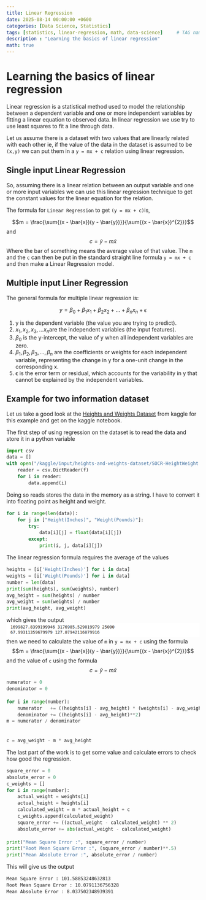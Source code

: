 ```yaml
---
title: Linear Regression
date: 2025-08-14 00:00:00 +0600
categories: [Data Science, Statistics]
tags: [statistics, linear-regression, math, data-science]     # TAG names should always be lowercase
description : "Learning the basics of linear regression"
math: true
---
```

# Learning the basics of linear regression
Linear regression is a statistical method used to model the relationship between a dependent variable and one or more independent variables by fitting a linear equation to observed data. In linear regression we use try to use least squares to fit a line through data. 

Let us assume there is a dataset with two values that are linearly related with each other ie, if the value of the data in the dataset is assumed to be `(x,y)` we can put them in a `y = mx + c` relation using linear regression.
## Single input Linear Regression
So, assuming there is a linear relation between an output variable and one or more input variables we can use this linear regression technique to get the constant values for the linear equation for the relation.

The formula for `Linear Regression` to get `(y = mx + c)`is,

$$m = \frac{\sum{(x - \bar{x})(y - \bar{y})}}{\sum{(x - \bar{x})^{2}}}$$
and
$$c = \bar{y} - m\bar{x}$$
Where the bar of something means the average value of that value. The `m` and the `c` can then be put in the standard straight line formula `y = mx + c` and then make a Linear Regression model.
## Multiple input Liner Regression
The general formula for multiple linear regression is:

$$y = \beta_0 + \beta_1x_1 + \beta_2x_2 + ... + \beta_nx_n + \epsilon$$
1. y is the dependent variable (the value you are trying to predict).
2. $x_1, x_2, x_3, ... x_n$ ​are the independent variables (the input features).
3. $\beta_0$ is the y-intercept, the value of y when all independent variables are zero.
4. $\beta_1, \beta_2, \beta_3, ..., \beta_n$ are the coefficients or weights for each independent variable, representing the change in y for a one-unit change in the corresponding x.
5. ϵ is the error term or residual, which accounts for the variability in y that cannot be explained by the independent variables.
## Example for two information dataset
Let us take a good look at the [Heights and Weights Dataset](https://www.kaggle.com/datasets/burnoutminer/heights-and-weights-dataset/data) from kaggle for this example and get on the kaggle notebook. 

The first step of using regression on the dataset is to read the data and store it in a python variable
```py
import csv
data = []
with open("/kaggle/input/heights-and-weights-dataset/SOCR-HeightWeight.csv", "r", encoding='utf-8') as f:
    reader = csv.DictReader(f)
    for i in reader:
        data.append(i)
```
Doing so reads stores the data in the memory as a string. I have to convert it into floating point as height and weight. 
```py
for i in range(len(data)):
    for j in ["Height(Inches)", "Weight(Pounds)"]:
        try:
            data[i][j] = float(data[i][j])
        except:
            print(i, j, data[i][j])
```
The linear regression formula requires the average of the values
```py
heights = [i['Height(Inches)'] for i in data]
weights = [i['Weight(Pounds)'] for i in data]
number = len(data)
print(sum(heights), sum(weights), number)
avg_height = sum(heights) / number
avg_weight = sum(weights) / number
print(avg_height, avg_weight)
```
which gives the output 
![Value of the output](/assets/images/linear-regression-1.png)
then we need to calculate the value of `m` in `y = mx + c` using the formula
$$m = \frac{\sum{(x - \bar{x})(y - \bar{y})}}{\sum{(x - \bar{x})^{2}}}$$
and the value of `c` using the formula
$$c = \bar{y} - m\bar{x}$$
```py
numerator = 0
denominator = 0

for i in range(number):
    numerator   += ((heights[i] - avg_height) * (weights[i] - avg_weight))
    denominator += ((heights[i] - avg_height)**2)
m = numerator / denominator


c = avg_weight - m * avg_height
```

The last part of the work is to get some value and calculate errors to check how good the regression.
```py
square_error = 0
absolute_error = 0
c_weights = []
for i in range(number):
    actual_weight = weights[i]
    actual_height = heights[i]
    calculated_weight = m * actual_height + c
    c_weights.append(calculated_weight)
    square_error += ((actual_weight - calculated_weight) ** 2)
    absolute_error += abs(actual_weight - calculated_weight)

print("Mean Square Error :", square_error / number)
print("Root Mean Square Error :", (square_error / number)**.5)
print("Mean Absolute Error :", absolute_error / number)
```
This will give us the output 
```txt
Mean Square Error : 101.58853248632813
Root Mean Square Error : 10.0791136756328
Mean Absolute Error : 8.037502348939391
```